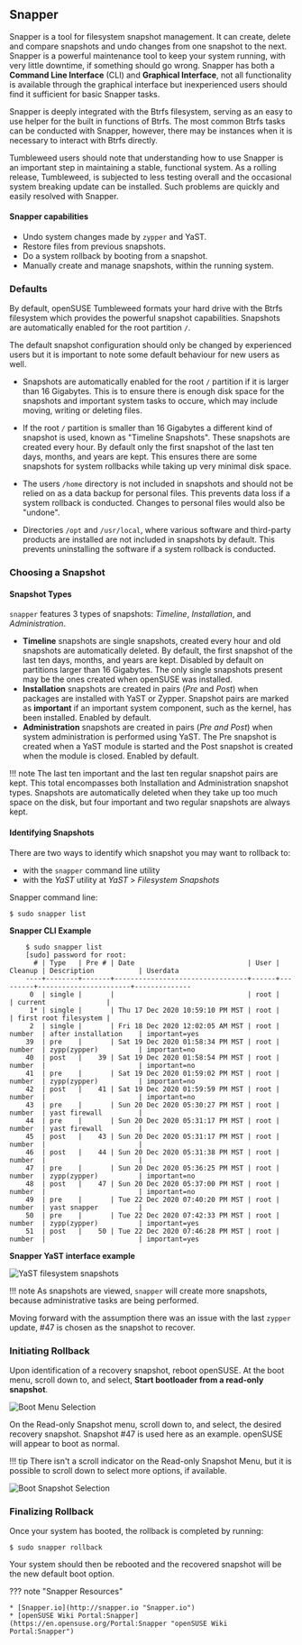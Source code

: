 ## Snapper
Snapper is a tool for filesystem snapshot management. It can create, delete and compare snapshots and undo changes from one snapshot to the next. Snapper is a powerful maintenance tool to keep your system running, with very little downtime, if something should go wrong. Snapper has both a __Command Line Interface__ (CLI) and __Graphical Interface__, not all functionality is available through the graphical interface but inexperienced users should find it sufficient for basic Snapper tasks.

Snapper is deeply integrated with the Btrfs filesystem, serving as an easy to use helper for the built in functions of Btrfs. The most common Btrfs tasks can be conducted with Snapper, however, there may be instances when it is necessary to interact with Btrfs directly.

Tumbleweed users should note that understanding how to use Snapper is an important step in maintaining a stable, functional system. As a rolling release, Tumbleweed, is subjected to less testing overall and the occasional system breaking update can be installed. Such problems are quickly and easily resolved with Snapper. 

#### Snapper capabilities
- Undo system changes made by `zypper` and YaST.
- Restore files from previous snapshots.
- Do a system rollback by booting from a snapshot.
- Manually create and manage snapshots, within the running system.

### Defaults
By default, openSUSE Tumbleweed formats your hard drive with the Btrfs filesystem which provides the powerful snapshot capabilities. Snapshots are automatically enabled for the root partition `/`.

The default snapshot configuration should only be changed by experienced users but it is important to note some default behaviour for new users as well.

* Snapshots are automatically enabled for the root `/` partition if it is larger than 16 Gigabytes. This is to ensure there is enough disk space for the snapshots and important system tasks to occure, which may include moving, writing or deleting files.

* If the root `/` partition is smaller than 16 Gigabytes a different kind of snapshot is used, known as "Timeline Snapshots". These snapshots are created every hour. By default only the first snapshot of the last ten days, months, and years are kept. This ensures there are some snapshots for system rollbacks while taking up very minimal disk space.

* The users `/home` directory is not included in snapshots and should not be relied on as a data backup for personal files. This prevents data loss if a system rollback is conducted. Changes to personal files would also be "undone".

* Directories `/opt` and `/usr/local`, where various software and third-party products are installed are not included in snapshots by default. This prevents uninstalling the software if a system rollback is conducted.    

### Choosing a Snapshot
#### Snapshot Types
`snapper` features 3 types of snapshots: _Timeline_, _Installation_, and _Administration_.


* __Timeline__ snapshots are single snapshots, created every hour and old snapshots are automatically deleted. By default, the first snapshot of the last ten days, months, and years are kept. Disabled by default on partitions larger than 16 Gigabytes. The only single snapshots present may be the ones created when openSUSE was installed.
* __Installation__ snapshots are created in pairs (_Pre_ and _Post_) when packages are installed with YaST or Zypper. Snapshot pairs are marked as __important__ if an important system component, such as the kernel, has been installed. Enabled by default.
* __Administration__ snapshots are created in pairs (_Pre and Post_) when system administration is performed using YaST. The Pre snapshot is created when a YaST module is started and the Post snapshot is created when the module is closed. Enabled by default.

!!! note
    The last ten important and the last ten regular snapshot pairs are kept. This total encompasses both Installation and Administration snapshot types. Snapshots are automatically deleted when they take up too much space on the disk, but four important and two regular snapshots are always kept.

#### Identifying Snapshots

There are two ways to identify which snapshot you may want to rollback to: 
* with the `snapper` command line utility
* with the _YaST_ utility at _YaST_ > _Filesystem Snapshots_

Snapper command line:

`$ sudo snapper list`

__Snapper CLI Example__
```
    $ sudo snapper list
    [sudo] password for root: 
      # | Type   | Pre # | Date                            | User | Cleanup | Description           | Userdata     
    ----+--------+-------+---------------------------------+------+---------+-----------------------+--------------
     0  | single |       |                                 | root |         | current               |              
     1* | single |       | Thu 17 Dec 2020 10:59:10 PM MST | root |         | first root filesystem |              
     2  | single |       | Fri 18 Dec 2020 12:02:05 AM MST | root | number  | after installation    | important=yes
    39  | pre    |       | Sat 19 Dec 2020 01:58:34 PM MST | root | number  | zypp(zypper)          | important=no 
    40  | post   |    39 | Sat 19 Dec 2020 01:58:54 PM MST | root | number  |                       | important=no 
    41  | pre    |       | Sat 19 Dec 2020 01:59:02 PM MST | root | number  | zypp(zypper)          | important=no 
    42  | post   |    41 | Sat 19 Dec 2020 01:59:59 PM MST | root | number  |                       | important=no 
    43  | pre    |       | Sun 20 Dec 2020 05:30:27 PM MST | root | number  | yast firewall         |              
    44  | pre    |       | Sun 20 Dec 2020 05:31:17 PM MST | root | number  | yast firewall         |              
    45  | post   |    43 | Sun 20 Dec 2020 05:31:17 PM MST | root | number  |                       |              
    46  | post   |    44 | Sun 20 Dec 2020 05:31:38 PM MST | root | number  |                       |              
    47  | pre    |       | Sun 20 Dec 2020 05:36:25 PM MST | root | number  | zypp(zypper)          | important=no 
    48  | post   |    47 | Sun 20 Dec 2020 05:37:00 PM MST | root | number  |                       | important=no 
    49  | pre    |       | Tue 22 Dec 2020 07:40:20 PM MST | root | number  | yast snapper          |              
    50  | pre    |       | Tue 22 Dec 2020 07:42:33 PM MST | root | number  | zypp(zypper)          | important=yes
    51  | post   |    50 | Tue 22 Dec 2020 07:46:28 PM MST | root | number  |                       | important=yes

```
__Snapper YaST interface example__

![YaST filesystem snapshots](image/snapper_post_zypper.png)

!!! note
    As snapshots are viewed, `snapper` will create more snapshots, because administrative tasks are being performed. 
    
Moving forward with the assumption there was an issue with the last `zypper` update, #47 is chosen as the snapshot to recover.
### Initiating Rollback
Upon identification of a recovery snapshot, reboot openSUSE. At the boot menu, scroll down to, and select, __Start bootloader from a read-only snapshot__.

![Boot Menu Selection](image/snapper_boot_selection.png)

On the Read-only Snapshot menu, scroll down to, and select, the desired recovery snapshot. Snapshot #47 is used here as an example. openSUSE will appear to boot as normal.

!!! tip
    There isn't a scroll indicator on the Read-only Snapshot Menu, but it is possible to scroll down to select more options, if available.

![Boot Snapshot Selection](image/snapper_snapshot_selection.png)
### Finalizing Rollback
Once your system has booted, the rollback is completed by running:

`$ sudo snapper rollback`

Your system should then be rebooted and the recovered snapshot will be the new default boot option.

??? note "Snapper Resources"
    
    * [Snapper.io](http://snapper.io "Snapper.io")
    * [openSUSE Wiki Portal:Snapper](https://en.opensuse.org/Portal:Snapper "openSUSE Wiki Portal:Snapper")
